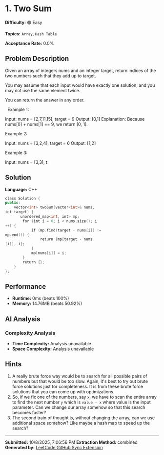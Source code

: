 # 1. Two Sum

**Difficulty:** 🟢 Easy

**Topics:** `Array`, `Hash Table`

**Acceptance Rate:** 0.0%

## Problem Description

Given an array of integers nums and an integer target, return indices of the two numbers such that they add up to target.

You may assume that each input would have exactly one solution, and you may not use the same element twice.

You can return the answer in any order.

 
Example 1:

Input: nums = [2,7,11,15], target = 9
Output: [0,1]
Explanation: Because nums[0] + nums[1] == 9, we return [0, 1].


Example 2:

Input: nums = [3,2,4], target = 6
Output: [1,2]


Example 3:

Input: nums = [3,3], t

## Solution

**Language:** C++

```cpp
class Solution {
public:
    vector<int> twoSum(vector<int>& nums, 
int target) {
       unordered_map<int, int> mp;
        for (int i = 0; i < nums.size(); i
++) {
            if (mp.find(target - nums[i]) != 
mp.end()) {
                return {mp[target - nums
[i]], i};
            }
            mp[nums[i]] = i;
        }
        return {};
    }
};  

```

## Performance

- **Runtime:** 0ms (beats 100%)
- **Memory:** 14.76MB (beats 50.92%)

## AI Analysis

### Complexity Analysis
- **Time Complexity:** Analysis unavailable
- **Space Complexity:** Analysis unavailable

## Hints

1. A really brute force way would be to search for all possible pairs of numbers but that would be too slow. Again, it's best to try out brute force solutions just for completeness. It is from these brute force solutions that you can come up with optimizations.
2. So, if we fix one of the numbers, say <code>x</code>, we have to scan the entire array to find the next number <code>y</code> which is <code>value - x</code> where value is the input parameter. Can we change our array somehow so that this search becomes faster?
3. The second train of thought is, without changing the array, can we use additional space somehow? Like maybe a hash map to speed up the search?

---

**Submitted:** 10/8/2025, 7:06:56 PM
**Extraction Method:** combined
**Generated by:** [LeetCode GitHub Sync Extension](https://github.com/your-username/leetcode-github-sync)
